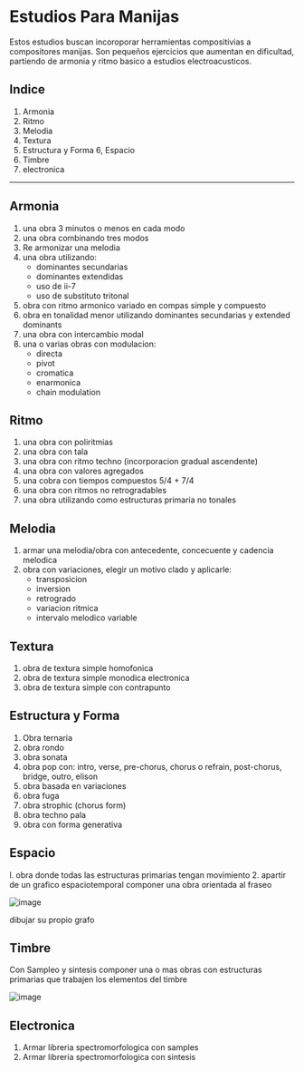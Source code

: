 # Estudios Para Manijas

Estos estudios buscan incoroporar herramientas compositivias a compositores manijas.
Son pequeños ejercicios que aumentan en dificultad, partiendo de armonia y ritmo basico a estudios electroacusticos.

## Indice
1. Armonia
2. Ritmo
3. Melodia
4. Textura
5. Estructura y Forma
6, Espacio
7. Timbre
8. electronica

---

## Armonia
1. una obra 3 minutos o menos en cada modo
2. una obra combinando tres modos
3. Re armonizar una melodia
4. una obra utilizando:
    * dominantes secundarias
    * dominantes extendidas
    * uso de ii-7
    * uso de substituto tritonal
5. obra con ritmo armonico variado en compas simple y compuesto
6. obra en tonalidad menor utilizando dominantes secundarias y extended dominants
7. una obra con intercambio modal
8. una o varias obras con modulacion:
    * directa
    * pivot
    * cromatica
    * enarmonica
    * chain modulation

## Ritmo
1. una obra con poliritmias
2. una obra con tala
3. una obra con ritmo techno (incorporacion gradual ascendente)
4. una obra con valores agregados
5. una cobra con tiempos compuestos 5/4 + 7/4
6. una obra con ritmos no retrogradables
7. una obra utilizando como estructuras primaria no tonales

## Melodia
1. armar una melodia/obra con antecedente, concecuente y cadencia melodica
2. obra con variaciones, elegir un motivo clado y aplicarle:
     * transposicion
     * inversion
     * retrogrado
     * variacion ritmica
     * intervalo melodico variable

## Textura
1. obra de textura simple homofonica
2. obra de textura simple monodica electronica
3. obra de textura simple con contrapunto
 
## Estructura y Forma
1. Obra ternaria
2. obra rondo
3. obra sonata
4. obra pop con: intro, verse, pre-chorus, chorus o refrain, post-chorus, bridge, outro, elison
5. obra basada en variaciones
6. obra fuga
7. obra strophic (chorus form)
8. obra techno pala
9. obra con forma generativa

## Espacio
l. obra donde todas las estructuras primarias tengan movimiento
2. apartir de un grafico espaciotemporal componer una obra orientada al fraseo

![image](https://user-images.githubusercontent.com/36687486/126875838-d20b3fc4-3aac-46a6-b8ee-f1e552225ad7.png)

dibujar su propio grafo

## Timbre

Con Sampleo y sintesis componer una o mas obras con estructuras primarias que trabajen los elementos del timbre

![image](https://user-images.githubusercontent.com/36687486/126877016-94aa38e4-e67d-4272-9010-dccc98da0a31.png)


## Electronica
1) Armar libreria spectromorfologica con samples
2) Armar libreria spectromorfologica con sintesis
